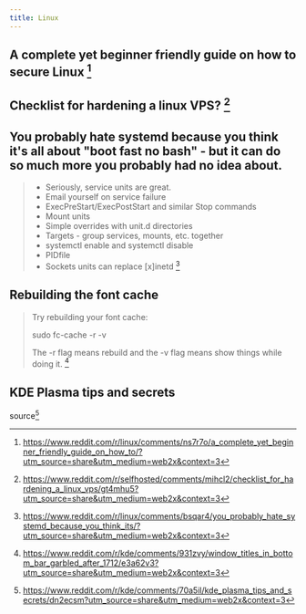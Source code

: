 ```yaml
---
title: Linux
---
```


## A complete yet beginner friendly guide on how to secure Linux [^1]

[^1]: https://www.reddit.com/r/linux/comments/ns7r7o/a_complete_yet_beginner_friendly_guide_on_how_to/?utm_source=share&utm_medium=web2x&context=3

## Checklist for hardening a linux VPS? [^2]

[^2]: https://www.reddit.com/r/selfhosted/comments/mihcl2/checklist_for_hardening_a_linux_vps/gt4mhu5?utm_source=share&utm_medium=web2x&context=3

## You probably hate systemd because you think it's all about "boot fast no bash" - but it can do so much more you probably had no idea about.

> - Seriously, service units are great.
> - Email yourself on service failure
> - ExecPreStart/ExecPostStart and similar Stop commands
> - Mount units
> - Simple overrides with unit.d directories
> - Targets - group services, mounts, etc. together
> - systemctl enable and systemctl disable
> - PIDfile
> - Sockets units can replace \[x]inetd [^3]

[^3]: https://www.reddit.com/r/linux/comments/bsqar4/you_probably_hate_systemd_because_you_think_its/?utm_source=share&utm_medium=web2x&context=3

## Rebuilding the font cache

> Try rebuilding your font cache:
>
> sudo fc-cache -r -v
>
> The -r flag means rebuild and the -v flag means show things while doing it. [^4]

[^4]: https://www.reddit.com/r/kde/comments/931zvy/window_titles_in_bottom_bar_garbled_after_1712/e3a62v3?utm_source=share&utm_medium=web2x&context=3

## KDE Plasma tips and secrets

source[^5]

[^5]: https://www.reddit.com/r/kde/comments/70a5il/kde_plasma_tips_and_secrets/dn2ecsm?utm_source=share&utm_medium=web2x&context=3